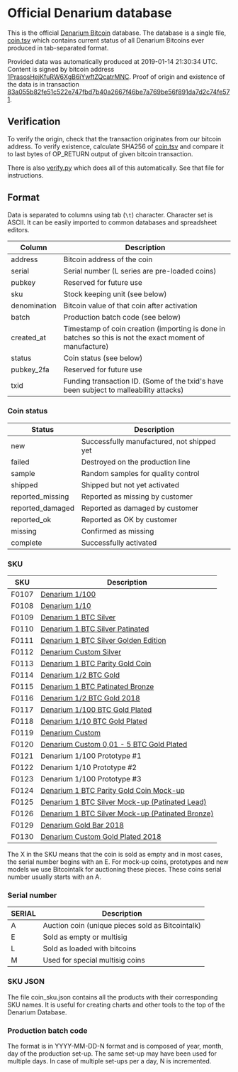 <!-- -*- mode: markdown; coding: utf-8 -*- -->
# Official Denarium database

This is the official [Denarium Bitcoin](https://denarium.com)
database. The database is a single file, [coin.tsv](coin.tsv) which
contains current status of all Denarium Bitcoins ever produced in
tab-separated format.

Provided data was automatically produced at 2019-01-14 21:30:34 UTC.
Content is signed by bitcoin address
[1PrasosHejKfuRW6XgB6iYwftZQcatrMNC](https://www.blocktrail.com/BTC/address/1PrasosHejKfuRW6XgB6iYwftZQcatrMNC).
Proof of origin and existence of the data is in transaction
[83a055b82fe51c522e747fbd7b40a2667f46be7a769be56f891da7d2c74fe571](https://www.blocktrail.com/BTC/tx/83a055b82fe51c522e747fbd7b40a2667f46be7a769be56f891da7d2c74fe571).

## Verification

To verify the origin, check that the transaction originates from our bitcoin
address. To verify existence, calculate SHA256 of [coin.tsv](coin.tsv) and
compare it to last bytes of OP_RETURN output of given bitcoin transaction.

There is also [verify.py](verify.py) which does all of this
automatically. See that file for instructions.

## Format

Data is separated to columns using tab (`\t`) character. Character set
is ASCII. It can be easily imported to common databases and
spreadsheet editors.

Column       | Description
------------ | -----------
address      | Bitcoin address of the coin
serial       | Serial number (L series are pre-loaded coins)
pubkey       | Reserved for future use
sku          | Stock keeping unit (see below)
denomination | Bitcoin value of that coin after activation
batch        | Production batch code (see below)
created\_at  | Timestamp of coin creation (importing is done in batches so this is not the exact moment of manufacture)
status       | Coin status (see below)
pubkey\_2fa  | Reserved for future use
txid         | Funding transaction ID. (Some of the txid's have been subject to malleability attacks)

### Coin status

Status            | Description
----------------- | -----------
new               | Successfully manufactured, not shipped yet
failed            | Destroyed on the production line
sample            | Random samples for quality control
shipped           | Shipped but not yet activated
reported\_missing | Reported as missing by customer
reported\_damaged | Reported as damaged by customer
reported\_ok      | Reported as OK by customer
missing           | Confirmed as missing
complete          | Successfully activated

### SKU

SKU   | Description
----- | -----------
F0107 | [Denarium 1/100](https://denarium.com/product/denarium-10-000-bits)
F0108 | [Denarium 1/10](https://denarium.com/product/denarium-100-000-bits)
F0109 | [Denarium 1 BTC Silver](https://denarium.com/product/denarium-1-btc)
F0110 | [Denarium 1 BTC Silver Patinated](https://denarium.com/product/denarium-1-btc-patinated)
F0111 | [Denarium 1 BTC Silver Golden Edition](https://denarium.com/product/denarium-1-btc-golden-edition)
F0112 | [Denarium Custom Silver](https://denarium.com/product/denarium-custom-silver)
F0113 | [Denarium 1 BTC Parity Gold Coin](https://denarium.com/product/denarium-1-btc-parity-gold-coin)
F0114 | [Denarium 1/2 BTC Gold](https://denarium.com/product/denarium-1-2-btc-gold)
F0115 | [Denarium 1 BTC Patinated Bronze](https://denarium.com/product/denarium-1-btc-bronze-patinated)
F0116 | [Denarium 1/2 BTC Gold 2018](https://denarium.com/product/denarium-1-2-btc-gold-2018)
F0117 | [Denarium 1/100 BTC Gold Plated](https://denarium.com/product/denarium-1100-btc-gold-plated)
F0118 | [Denarium 1/10 BTC Gold Plated](https://denarium.com/product/denarium-110-btc-gold-plated)
F0119 | [Denarium Custom](https://denarium.com/product/denarium-with-custom-amount)
F0120 | [Denarium Custom 0,01 - 5 BTC Gold Plated](https://denarium.com/product/denarium-custom-001-5-btc-gold-plated)
F0121 | Denarium 1/100 Prototype #1
F0122 | Denarium 1/10 Prototype #2
F0123 | Denarium 1/100 Prototype #3
F0124 | [Denarium 1 BTC Parity Gold Coin Mock-up](https://status.denarium.com/coin/#/F0124)
F0125 | [Denarium 1 BTC Silver Mock-up (Patinated Lead)](https://status.denarium.com/coin/#/F0125)
F0126 | [Denarium 1 BTC Silver Mock-up (Patinated Bronze)](https://status.denarium.com/coin/#/F0126)
F0129 | [Denarium Gold Bar 2018](https://denarium.com/product/denarium-gold-bar-2018)
F0130 | [Denarium Custom Gold Plated 2018](https://denarium.com/product/denarium-custom-gold-plated-2018)

The X in the SKU means that the coin is sold as empty and in most cases, the serial number begins with an E. For mock-up coins, prototypes and new models we use Bitcointalk for auctioning these pieces. These coins serial number usually starts with an A.

### Serial number

SERIAL | Description
------ | -----------
A      | Auction coin (unique pieces sold as Bitcointalk)
E      | Sold as empty or multisig
L      | Sold as loaded with bitcoins
M      | Used for special multisig coins


### SKU JSON

The file coin_sku.json contains all the products with their corresponding SKU names. It is useful for creating charts and other tools to the top of the Denarium Database.

### Production batch code

The format is in YYYY-MM-DD-N format and is composed of year, month,
day of the production set-up. The same set-up may have been used for
multiple days. In case of multiple set-ups per a day, N is
incremented.
